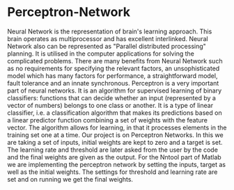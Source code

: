 # Perceptron-Network
Neural Network is the representation of brain's learning approach. This brain operates as multiprocessor and has excellent interlinked. Neural Network also can be represented as "Parallel distributed processing" planning. It is utilised in the computer applications for solving the complicated problems. There are many benefits from Neural Network such as no requirements for specifying the relevant factors, an unsophisticated model which has many factors for performance, a straightforward model, fault tolerance and an innate synchronous. Perceptron is a very important part of neural networks. It is an algorithm for supervised learning of binary classifiers: functions that can decide whether an input (represented by a vector of numbers) belongs to one class or another. It is a type of linear classifier, i.e. a classification algorithm that makes its predictions based on a linear predictor function combining a set of weights with the feature vector. The algorithm allows for learning, in that it processes elements in the training set one at a time. 
Our project is on Perceptron Networks.  In this we are taking a set of inputs, initial weights are kept to zero and a target is set. The learning rate and threshold are later asked from the user by the code and the final weights are given as the output. For the Nntool part of Matlab we are implementing the perceptron network by setting the inputs, target as well as the initial weights. The settings for threshold and learning rate are set and on running we get the final weights. 
